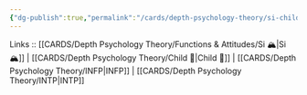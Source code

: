 ```yaml
---
{"dg-publish":true,"permalink":"/cards/depth-psychology-theory/si-child/","noteIcon":"","created":"2023-01-05T15:02:10.743+01:00","updated":"2023-03-09T10:07:10.425+01:00"}
---
```


Links :: [[CARDS/Depth Psychology Theory/Functions & Attitudes/Si 🏔️\|Si 🏔️]] | [[CARDS/Depth Psychology Theory/Child 👼\|Child 👼]] | [[CARDS/Depth Psychology Theory/INFP\|INFP]] | [[CARDS/Depth Psychology Theory/INTP\|INTP]]